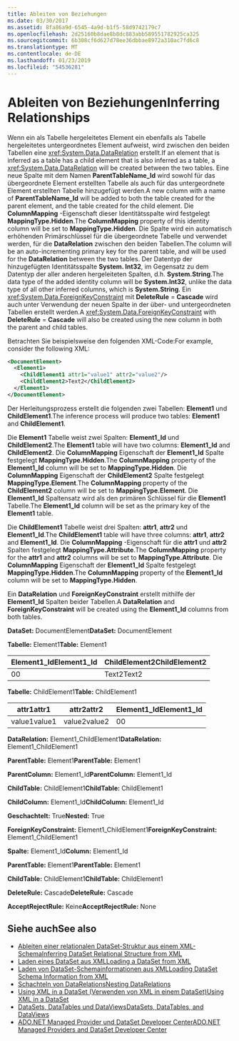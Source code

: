 ```yaml
---
title: Ableiten von Beziehungen
ms.date: 03/30/2017
ms.assetid: 8fa86a9d-6545-4a9d-b1f5-58d9742179c7
ms.openlocfilehash: 2d25160b8dae8b8dc883abb589551782925ca325
ms.sourcegitcommit: 6b308cf6d627d78ee36dbbae8972a310ac7fd6c8
ms.translationtype: MT
ms.contentlocale: de-DE
ms.lasthandoff: 01/23/2019
ms.locfileid: "54536281"
---
```

# <a name="inferring-relationships"></a><span data-ttu-id="f6fbc-102">Ableiten von Beziehungen</span><span class="sxs-lookup"><span data-stu-id="f6fbc-102">Inferring Relationships</span></span>
<span data-ttu-id="f6fbc-103">Wenn ein als Tabelle hergeleitetes Element ein ebenfalls als Tabelle hergeleitetes untergeordnetes Element aufweist, wird zwischen den beiden Tabellen eine <xref:System.Data.DataRelation> erstellt.</span><span class="sxs-lookup"><span data-stu-id="f6fbc-103">If an element that is inferred as a table has a child element that is also inferred as a table, a <xref:System.Data.DataRelation> will be created between the two tables.</span></span> <span data-ttu-id="f6fbc-104">Eine neue Spalte mit dem Namen **ParentTableName_Id** wird sowohl für das übergeordnete Element erstellten Tabelle als auch für das untergeordnete Element erstellten Tabelle hinzugefügt werden.</span><span class="sxs-lookup"><span data-stu-id="f6fbc-104">A new column with a name of **ParentTableName_Id** will be added to both the table created for the parent element, and the table created for the child element.</span></span> <span data-ttu-id="f6fbc-105">Die **ColumnMapping** -Eigenschaft dieser Identitätsspalte wird festgelegt **MappingType.Hidden**.</span><span class="sxs-lookup"><span data-stu-id="f6fbc-105">The **ColumnMapping** property of this identity column will be set to **MappingType.Hidden**.</span></span> <span data-ttu-id="f6fbc-106">Die Spalte wird ein automatisch erhöhenden Primärschlüssel für die übergeordnete Tabelle und verwendet werden, für die **DataRelation** zwischen den beiden Tabellen.</span><span class="sxs-lookup"><span data-stu-id="f6fbc-106">The column will be an auto-incrementing primary key for the parent table, and will be used for the **DataRelation** between the two tables.</span></span> <span data-ttu-id="f6fbc-107">Der Datentyp der hinzugefügten Identitätsspalte **System. Int32**, im Gegensatz zu dem Datentyp der aller anderen hergeleiteten Spalten, d.h. **System.String**.</span><span class="sxs-lookup"><span data-stu-id="f6fbc-107">The data type of the added identity column will be **System.Int32**, unlike the data type of all other inferred columns, which is **System.String**.</span></span> <span data-ttu-id="f6fbc-108">Ein <xref:System.Data.ForeignKeyConstraint> mit **DeleteRule** = **Cascade** wird auch unter Verwendung der neuen Spalte in der über- und untergeordneten Tabellen erstellt werden.</span><span class="sxs-lookup"><span data-stu-id="f6fbc-108">A <xref:System.Data.ForeignKeyConstraint> with **DeleteRule** = **Cascade** will also be created using the new column in both the parent and child tables.</span></span>  
  
 <span data-ttu-id="f6fbc-109">Betrachten Sie beispielsweise den folgenden XML-Code:</span><span class="sxs-lookup"><span data-stu-id="f6fbc-109">For example, consider the following XML:</span></span>  
  
```xml  
<DocumentElement>  
  <Element1>  
    <ChildElement1 attr1="value1" attr2="value2"/>  
    <ChildElement2>Text2</ChildElement2>  
  </Element1>  
</DocumentElement>  
```  
  
 <span data-ttu-id="f6fbc-110">Der Herleitungsprozess erstellt die folgenden zwei Tabellen: **Element1** und **ChildElement1**.</span><span class="sxs-lookup"><span data-stu-id="f6fbc-110">The inference process will produce two tables: **Element1** and **ChildElement1**.</span></span>  
  
 <span data-ttu-id="f6fbc-111">Die **Element1** Tabelle weist zwei Spalten: **Element1_Id** und **ChildElement2**.</span><span class="sxs-lookup"><span data-stu-id="f6fbc-111">The **Element1** table will have two columns: **Element1_Id** and **ChildElement2**.</span></span> <span data-ttu-id="f6fbc-112">Die **ColumnMapping** Eigenschaft der **Element1_Id** Spalte festgelegt **MappingType.Hidden**.</span><span class="sxs-lookup"><span data-stu-id="f6fbc-112">The **ColumnMapping** property of the **Element1_Id** column will be set to **MappingType.Hidden**.</span></span> <span data-ttu-id="f6fbc-113">Die **ColumnMapping** Eigenschaft der **ChildElement2** Spalte festgelegt **MappingType.Element**.</span><span class="sxs-lookup"><span data-stu-id="f6fbc-113">The **ColumnMapping** property of the **ChildElement2** column will be set to **MappingType.Element**.</span></span> <span data-ttu-id="f6fbc-114">Die **Element1_Id** Spaltensatz wird als den primären Schlüssel für die **Element1** Tabelle.</span><span class="sxs-lookup"><span data-stu-id="f6fbc-114">The **Element1_Id** column will be set as the primary key of the **Element1** table.</span></span>  
  
 <span data-ttu-id="f6fbc-115">Die **ChildElement1** Tabelle weist drei Spalten: **attr1**, **attr2** und **Element1_Id**.</span><span class="sxs-lookup"><span data-stu-id="f6fbc-115">The **ChildElement1** table will have three columns: **attr1**, **attr2** and **Element1_Id**.</span></span> <span data-ttu-id="f6fbc-116">Die **ColumnMapping** -Eigenschaft für die **attr1** und **attr2** Spalten festgelegt **MappingType.Attribute**.</span><span class="sxs-lookup"><span data-stu-id="f6fbc-116">The **ColumnMapping** property for the **attr1** and **attr2** columns will be set to **MappingType.Attribute**.</span></span> <span data-ttu-id="f6fbc-117">Die **ColumnMapping** Eigenschaft der **Element1_Id** Spalte festgelegt **MappingType.Hidden**.</span><span class="sxs-lookup"><span data-stu-id="f6fbc-117">The **ColumnMapping** property of the **Element1_Id** column will be set to **MappingType.Hidden**.</span></span>  
  
 <span data-ttu-id="f6fbc-118">Ein **DataRelation** und **ForeignKeyConstraint** erstellt mithilfe der **Element1_Id** Spalten beider Tabellen.</span><span class="sxs-lookup"><span data-stu-id="f6fbc-118">A **DataRelation** and **ForeignKeyConstraint** will be created using the **Element1_Id** columns from both tables.</span></span>  
  
 <span data-ttu-id="f6fbc-119">**DataSet:** DocumentElement</span><span class="sxs-lookup"><span data-stu-id="f6fbc-119">**DataSet:** DocumentElement</span></span>  
  
 <span data-ttu-id="f6fbc-120">**Tabelle:** Element1</span><span class="sxs-lookup"><span data-stu-id="f6fbc-120">**Table:** Element1</span></span>  
  
|<span data-ttu-id="f6fbc-121">Element1_Id</span><span class="sxs-lookup"><span data-stu-id="f6fbc-121">Element1_Id</span></span>|<span data-ttu-id="f6fbc-122">ChildElement2</span><span class="sxs-lookup"><span data-stu-id="f6fbc-122">ChildElement2</span></span>|  
|------------------|-------------------|  
|<span data-ttu-id="f6fbc-123">0</span><span class="sxs-lookup"><span data-stu-id="f6fbc-123">0</span></span>|<span data-ttu-id="f6fbc-124">Text2</span><span class="sxs-lookup"><span data-stu-id="f6fbc-124">Text2</span></span>|  
  
 <span data-ttu-id="f6fbc-125">**Tabelle:** ChildElement1</span><span class="sxs-lookup"><span data-stu-id="f6fbc-125">**Table:** ChildElement1</span></span>  
  
|<span data-ttu-id="f6fbc-126">attr1</span><span class="sxs-lookup"><span data-stu-id="f6fbc-126">attr1</span></span>|<span data-ttu-id="f6fbc-127">attr2</span><span class="sxs-lookup"><span data-stu-id="f6fbc-127">attr2</span></span>|<span data-ttu-id="f6fbc-128">Element1_Id</span><span class="sxs-lookup"><span data-stu-id="f6fbc-128">Element1_Id</span></span>|  
|-----------|-----------|------------------|  
|<span data-ttu-id="f6fbc-129">value1</span><span class="sxs-lookup"><span data-stu-id="f6fbc-129">value1</span></span>|<span data-ttu-id="f6fbc-130">value2</span><span class="sxs-lookup"><span data-stu-id="f6fbc-130">value2</span></span>|<span data-ttu-id="f6fbc-131">0</span><span class="sxs-lookup"><span data-stu-id="f6fbc-131">0</span></span>|  
  
 <span data-ttu-id="f6fbc-132">**DataRelation:** Element1_ChildElement1</span><span class="sxs-lookup"><span data-stu-id="f6fbc-132">**DataRelation:** Element1_ChildElement1</span></span>  
  
 <span data-ttu-id="f6fbc-133">**ParentTable:** Element1</span><span class="sxs-lookup"><span data-stu-id="f6fbc-133">**ParentTable:** Element1</span></span>  
  
 <span data-ttu-id="f6fbc-134">**ParentColumn:** Element1_Id</span><span class="sxs-lookup"><span data-stu-id="f6fbc-134">**ParentColumn:** Element1_Id</span></span>  
  
 <span data-ttu-id="f6fbc-135">**ChildTable:** ChildElement1</span><span class="sxs-lookup"><span data-stu-id="f6fbc-135">**ChildTable:** ChildElement1</span></span>  
  
 <span data-ttu-id="f6fbc-136">**ChildColumn:** Element1_Id</span><span class="sxs-lookup"><span data-stu-id="f6fbc-136">**ChildColumn:** Element1_Id</span></span>  
  
 <span data-ttu-id="f6fbc-137">**Geschachtelt:** True</span><span class="sxs-lookup"><span data-stu-id="f6fbc-137">**Nested:** True</span></span>  
  
 <span data-ttu-id="f6fbc-138">**ForeignKeyConstraint:** Element1_ChildElement1</span><span class="sxs-lookup"><span data-stu-id="f6fbc-138">**ForeignKeyConstraint:** Element1_ChildElement1</span></span>  
  
 <span data-ttu-id="f6fbc-139">**Spalte:** Element1_Id</span><span class="sxs-lookup"><span data-stu-id="f6fbc-139">**Column:** Element1_Id</span></span>  
  
 <span data-ttu-id="f6fbc-140">**ParentTable:** Element1</span><span class="sxs-lookup"><span data-stu-id="f6fbc-140">**ParentTable:** Element1</span></span>  
  
 <span data-ttu-id="f6fbc-141">**ChildTable:** ChildElement1</span><span class="sxs-lookup"><span data-stu-id="f6fbc-141">**ChildTable:** ChildElement1</span></span>  
  
 <span data-ttu-id="f6fbc-142">**DeleteRule:** Cascade</span><span class="sxs-lookup"><span data-stu-id="f6fbc-142">**DeleteRule:** Cascade</span></span>  
  
 <span data-ttu-id="f6fbc-143">**AcceptRejectRule:** Keine</span><span class="sxs-lookup"><span data-stu-id="f6fbc-143">**AcceptRejectRule:** None</span></span>  
  
## <a name="see-also"></a><span data-ttu-id="f6fbc-144">Siehe auch</span><span class="sxs-lookup"><span data-stu-id="f6fbc-144">See also</span></span>
- [<span data-ttu-id="f6fbc-145">Ableiten einer relationalen DataSet-Struktur aus einem XML-Schema</span><span class="sxs-lookup"><span data-stu-id="f6fbc-145">Inferring DataSet Relational Structure from XML</span></span>](../../../../../docs/framework/data/adonet/dataset-datatable-dataview/inferring-dataset-relational-structure-from-xml.md)
- [<span data-ttu-id="f6fbc-146">Laden eines DataSet aus XML</span><span class="sxs-lookup"><span data-stu-id="f6fbc-146">Loading a DataSet from XML</span></span>](../../../../../docs/framework/data/adonet/dataset-datatable-dataview/loading-a-dataset-from-xml.md)
- [<span data-ttu-id="f6fbc-147">Laden von DataSet-Schemainformationen aus XML</span><span class="sxs-lookup"><span data-stu-id="f6fbc-147">Loading DataSet Schema Information from XML</span></span>](../../../../../docs/framework/data/adonet/dataset-datatable-dataview/loading-dataset-schema-information-from-xml.md)
- [<span data-ttu-id="f6fbc-148">Schachteln von DataRelations</span><span class="sxs-lookup"><span data-stu-id="f6fbc-148">Nesting DataRelations</span></span>](../../../../../docs/framework/data/adonet/dataset-datatable-dataview/nesting-datarelations.md)
- [<span data-ttu-id="f6fbc-149">Using XML in a DataSet (Verwenden von XML in einem DataSet)</span><span class="sxs-lookup"><span data-stu-id="f6fbc-149">Using XML in a DataSet</span></span>](../../../../../docs/framework/data/adonet/dataset-datatable-dataview/using-xml-in-a-dataset.md)
- [<span data-ttu-id="f6fbc-150">DataSets, DataTables und DataViews</span><span class="sxs-lookup"><span data-stu-id="f6fbc-150">DataSets, DataTables, and DataViews</span></span>](../../../../../docs/framework/data/adonet/dataset-datatable-dataview/index.md)
- [<span data-ttu-id="f6fbc-151">ADO.NET Managed Provider und DataSet Developer Center</span><span class="sxs-lookup"><span data-stu-id="f6fbc-151">ADO.NET Managed Providers and DataSet Developer Center</span></span>](https://go.microsoft.com/fwlink/?LinkId=217917)
